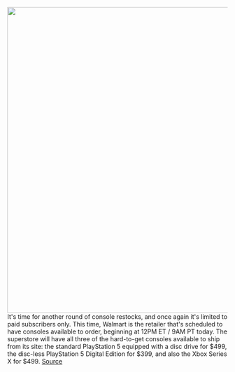 <img src='https://cdn.vox-cdn.com/thumbor/QB7Xipm3eElz0-Bq-ZnI9fK3qZs=/0x0:2040x1360/1200x800/filters:focal(857x517:1183x843)/cdn.vox-cdn.com/uploads/chorus_image/image/70545036/acastro_210511_1777_psRestock_0004.0.jpg' width='700px' /><br/>
It's time for another round of console restocks, and once again it's limited to paid subscribers only. This time, Walmart is the retailer that's scheduled to have consoles available to order, beginning at 12PM ET / 9AM PT today. The superstore will have all three of the hard-to-get consoles available to ship from its site: the standard PlayStation 5 equipped with a disc drive for $499, the disc-less PlayStation 5 Digital Edition for $399, and also the Xbox Series X for $499.
<a href='https://www.theverge.com/2022/2/24/22949041/sony-playstation-5-ps5-microsoft-xbox-series-x-console-restock-walmart-plus-availability-check'> Source <a/>
